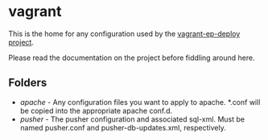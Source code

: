 vagrant
=======

This is the home for any configuration used by the [vagrant-ep-deploy project](https://github.elasticpath.net/ijensen/vagrant-ep-deploy).

Please read the documentation on the project before fiddling around here.


Folders
-------
- *apache* - Any configuration files you want to apply to apache. *.conf will be copied into the appropriate apache conf.d.
- *pusher* - The pusher configuration and associated sql-xml. Must be named pusher.conf and pusher-db-updates.xml, respectively.
